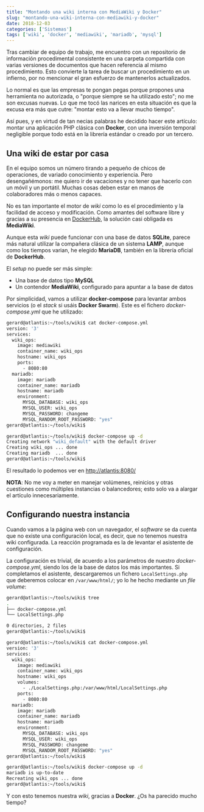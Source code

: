 ```yaml
---
title: "Montando una wiki interna con MediaWiki y Docker"
slug: "montando-una-wiki-interna-con-mediawiki-y-docker"
date: 2018-12-03
categories: ['Sistemas']
tags: ['wiki', 'docker', 'mediawiki', 'mariadb', 'mysql']
---
```


Tras cambiar de equipo de trabajo, me encuentro con un repositorio de información procedimental consistente en una carpeta compartida con varias versiones de documentos que hacen referencia al mismo procedimiento. Esto convierte la tarea de buscar un procedimiento en un infierno, por no mencionar el gran esfuerzo de mantenerlos actualizados.<!--more-->

Lo normal es que las empresas te pongan pegas porque propones una herramienta no autorizada, o "porque siempre se ha utilizado esto"; no me son excusas nuevas. Lo que me tocó las narices en esta situación es que la excusa era más que cutre: "montar esto va a llevar mucho tiempo".

Así pues, y en virtud de tan necias palabras he decidido hacer este artículo: montar una aplicación PHP clásica con **Docker**, con una inversión temporal negligible porque todo está en la librería estándar o creado por un tercero.

## Una wiki de estar por casa

En el equipo somos un número tirando a pequeño de chicos de operaciones, de variado conocimiento y experiencia. Pero desengañémonos: me quiero ir de vacaciones y no tener que hacerlo con un móvil y un portátil. Muchas cosas deben estar en manos de colaboradores más o menos capaces.

No es tan importante el motor de *wiki* como lo es el procedimiento y la facilidad de acceso y modificación. Como amantes del software libre y gracias a su presencia en [DockerHub](https://hub.docker.com/_/mediawiki/), la solución casi obligada es **MediaWiki**.

Aunque esta *wiki* puede funcionar con una base de datos **SQLite**, parece más natural utilizar la compañera clásica de un sistema **LAMP**, aunque como los tiempos varian, he elegido **MariaDB**, también en la librería oficial de **DockerHub**.

El *setup* no puede ser más simple:

* Una base de datos tipo **MySQL**
* Un contendor **MediaWiki**, configurado para apuntar a la base de datos

Por simplicidad, vamos a utilizar **docker-compose** para levantar ambos servicios (o el *stack* si usáis **Docker Swarm**). Este es el fichero *docker-compose.yml* que he utilizado:

```bash
gerard@atlantis:~/tools/wiki$ cat docker-compose.yml
version: '3'
services:
  wiki_ops:
    image: mediawiki
    container_name: wiki_ops
    hostname: wiki_ops
    ports:
      - 8080:80
  mariadb:
    image: mariadb
    container_name: mariadb
    hostname: mariadb
    environment:
      MYSQL_DATABASE: wiki_ops
      MYSQL_USER: wiki_ops
      MYSQL_PASSWORD: changeme
      MYSQL_RANDOM_ROOT_PASSWORD: "yes"
gerard@atlantis:~/tools/wiki$
```

```bash
gerard@atlantis:~/tools/wiki$ docker-compose up -d
Creating network "wiki_default" with the default driver
Creating wiki_ops ... done
Creating mariadb  ... done
gerard@atlantis:~/tools/wiki$
```

El resultado lo podemos ver en <http://atlantis:8080/>

**NOTA**: No me voy a meter en manejar volúmenes, reinicios y otras cuestiones como múltiples instancias o balancedores; esto solo va a alargar el artículo innecesariamente.

## Configurando nuestra instancia

Cuando vamos a la página web con un navegador, el *software* se da cuenta que no existe una configuración local, es decir, que no tenemos nuestra wiki configurada. La reacción programada es la de levantar el asistente de configuración.

La configuración es trivial, de acuerdo a los parámetros de nuestro *docker-compose.yml*, siendo los de la base de datos los más importantes. Si completamos el asistente, descargaremos un fichero `LocalSettings.php` que deberemos colocar en `/var/www/html/`; yo lo he hecho mediante un *file volume*:

```bash
gerard@atlantis:~/tools/wiki$ tree
.
├── docker-compose.yml
└── LocalSettings.php

0 directories, 2 files
gerard@atlantis:~/tools/wiki$
```

```bash
gerard@atlantis:~/tools/wiki$ cat docker-compose.yml
version: '3'
services:
  wiki_ops:
    image: mediawiki
    container_name: wiki_ops
    hostname: wiki_ops
    volumes:
      - ./LocalSettings.php:/var/www/html/LocalSettings.php
    ports:
      - 8080:80
  mariadb:
    image: mariadb
    container_name: mariadb
    hostname: mariadb
    environment:
      MYSQL_DATABASE: wiki_ops
      MYSQL_USER: wiki_ops
      MYSQL_PASSWORD: changeme
      MYSQL_RANDOM_ROOT_PASSWORD: "yes"
gerard@atlantis:~/tools/wiki$
```

```bash
gerard@atlantis:~/tools/wiki$ docker-compose up -d
mariadb is up-to-date
Recreating wiki_ops ... done
gerard@atlantis:~/tools/wiki$
```

Y con esto tenemos nuestra *wiki*, gracias a **Docker**. ¿Os ha parecido mucho tiempo?
